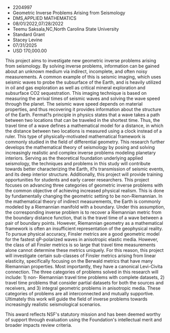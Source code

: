 
* 2204997
* Geometric Inverse Problems Arising from Seismology
* DMS,APPLIED MATHEMATICS
* 08/01/2022,07/28/2022
* Teemu Saksala,NC,North Carolina State University
* Standard Grant
* Stacey Levine
* 07/31/2025
* USD 170,000.00

This project aims to investigate new geometric inverse problems arising from
seismology. By solving inverse problems, information can be gained about an
unknown medium via indirect, incomplete, and often noisy measurements. A common
example of this is seismic imaging, which uses seismic waves to probe the
subsurface of the Earth, and is heavily utilized in oil and gas exploration as
well as critical mineral exploration and subsurface CO2 sequestration. This
imaging technique is based on measuring the arrival times of seismic waves and
solving the wave speed through the planet. The seismic wave speed depends on
material properties, and thus recovering it provides information about the
structure of the Earth. Fermat?s principle in physics states that a wave takes a
path between two locations that can be traveled in the shortest time. Thus, the
travel time of a wave defines a mathematical model for a distance, in which the
distance between two locations is measured using a clock instead of a ruler.
This type of physically-motivated mathematical framework is commonly studied in
the field of differential geometry. This research further develops the
mathematical theory of seismology by posing and solving increasingly realistic
and complex inverse problems modeling planetary interiors. Serving as the
theoretical foundation underlying applied seismology, the techniques and
problems in this study will contribute towards better characterizing the Earth,
it?s transmission of seismic events, and its deep interior structure.
Additionally, this project will provide training opportunities for students and
early career researchers. This project focuses on advancing three categories of
geometric inverse problems with the common objective of achieving increased
physical realism. This is done by fundamentally changing the geometric setting
to be non-Riemannian. In the mathematical theory of indirect measurements, the
Earth is commonly modeled by a Riemannian manifold with a boundary. Under this
assumption, the corresponding inverse problem is to recover a Riemannian metric
from the boundary distance function, that is the travel time of a wave between a
pair of boundary points. However, Riemannian geometry as a mathematical
framework is often an insufficient representation of the geophysical reality. To
pursue physical accuracy, Finsler metrics are a good geometric model for the
fastest qP-polarized waves in anisotropic elastic media. However, the class of
all Finsler metrics is so large that travel time measurements alone cannot
determine these metrics uniquely. For this reason, this project will investigate
certain sub-classes of Finsler metrics arising from linear elasticity,
specifically focusing on the Berwald metrics that have many Riemannian
properties. Most importantly, they have a canonical Levi-Civita connection. The
three categories of problems solved in this research will include: 1) non-
Riemannian travel time problems with complete datasets, 2) travel time problems
that consider partial datasets for both the sources and receivers, and 3)
integral geometric problems in anisotropic media. These categories of problems
are all interconnected and mutually supportive. Ultimately this work will guide
the field of inverse problems towards increasingly realistic seismological
scenarios.

This award reflects NSF's statutory mission and has been deemed worthy of
support through evaluation using the Foundation's intellectual merit and broader
impacts review criteria.

